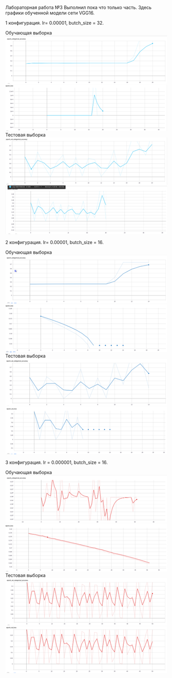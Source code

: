 Лабораторная работа №3
Выполнил пока что только часть. Здесь графики обученной модели сети VGG16.

1 конфигурация. lr= 0.00001, butch_size = 32.

Обучающая выборка
![Image alt](https://github.com/MaximGil/SMOMI/blob/Lab3/CNN-XRay/lr%20%3D%200.00001%2C%20butch_size%2032./epoch_categorical_accuracy.png)
![Image alt](https://github.com/MaximGil/SMOMI/blob/Lab3/CNN-XRay/lr%20%3D%200.00001%2C%20butch_size%2032./epoch_loss.png)
Тестовая выборка
![Image alt](https://github.com/MaximGil/SMOMI/blob/Lab3/CNN-XRay/lr%20%3D%200.00001%2C%20butch_size%2032./epoch_val_categorical_accuracy.png)
![Image alt](https://github.com/MaximGil/SMOMI/blob/Lab3/CNN-XRay/lr%20%3D%200.00001%2C%20butch_size%2032./epoch_val_loss%20(1).png)

2 конфигурация. lr= 0.00001, butch_size = 16.

Обучающая выборка
![Image alt](https://github.com/MaximGil/SMOMI/blob/Lab3/CNN-XRay/lr%20%3D%200.00001%2C%20butch_size%2016./epoch_categorical_accuracy.png)
![Image alt](https://github.com/MaximGil/SMOMI/blob/Lab3/CNN-XRay/lr%20%3D%200.00001%2C%20butch_size%2016./epoch_loss.png)
Тестовая выборка
![Image alt](https://github.com/MaximGil/SMOMI/blob/Lab3/CNN-XRay/lr%20%3D%200.00001%2C%20butch_size%2016./epoch_val_categorical_accuracy.png)
![Image alt](https://github.com/MaximGil/SMOMI/blob/Lab3/CNN-XRay/lr%20%3D%200.00001%2C%20butch_size%2016./epoch_val_loss.png)

3 конфигурация. lr = 0.000001, butch_size = 16.

Обучающая выборка
![Image alt](https://github.com/MaximGil/SMOMI/blob/Lab3/CNN-XRay/lr%20%3D%200.000001%2C%20butch_size%2016./epoch_categorical_accuracy.png)
![Image alt](https://github.com/MaximGil/SMOMI/blob/Lab3/CNN-XRay/lr%20%3D%200.000001%2C%20butch_size%2016./epoch_loss.png)
Тестовая выборка
![Image alt](https://github.com/MaximGil/SMOMI/blob/Lab3/CNN-XRay/lr%20%3D%200.000001%2C%20butch_size%2016./epoch_val_categorical_accuracy.png)
![Image alt](https://github.com/MaximGil/SMOMI/blob/Lab3/CNN-XRay/lr%20%3D%200.000001%2C%20butch_size%2016./epoch_val_loss.png)
